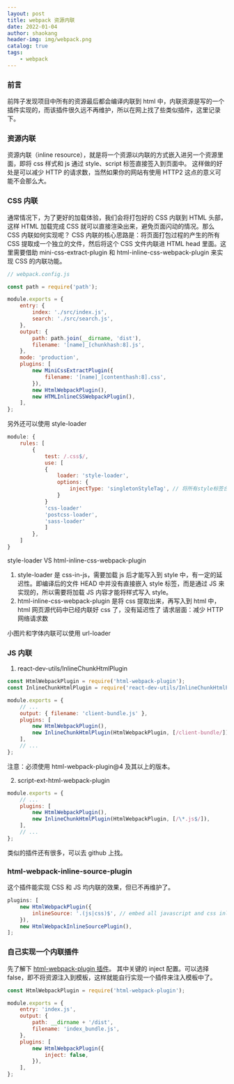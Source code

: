 ```yaml
---
layout: post
title: webpack 资源内联
date: 2022-01-04
author: shaokang
header-img: img/webpack.png
catalog: true
tags:
    - webpack
---
```


### 前言

前阵子发现项目中所有的资源最后都会编译内联到 html 中，内联资源是写的一个插件实现的，而该插件很久远不再维护，所以在网上找了些类似插件，这里记录下。

### 资源内联

资源内联（inline resource），就是将一个资源以内联的方式嵌入进另一个资源里面，即将 css 样式和 js 通过 style、script 标签直接签入到页面中。
这样做的好处是可以减少 HTTP 的请求数，当然如果你的网站有使用 HTTP2 这点的意义可能不会那么大。

### CSS 内联

通常情况下，为了更好的加载体验，我们会将打包好的 CSS 内联到 HTML 头部，这样 HTML 加载完成 CSS 就可以直接渲染出来，避免页面闪动的情况。那么 CSS 内联如何实现呢？
CSS 内联的核心思路是：将页面打包过程的产生的所有 CSS 提取成一个独立的文件，然后将这个 CSS 文件内联进 HTML head 里面。这里需要借助 mini-css-extract-plugin 和 html-inline-css-webpack-plugin 来实现 CSS 的内联功能。

```js
// webpack.config.js

const path = require('path');

module.exports = {
    entry: {
        index: './src/index.js',
        search: './src/search.js',
    },
    output: {
        path: path.join(__dirname, 'dist'),
        filename: '[name]_[chunkhash:8].js',
    },
    mode: 'production',
    plugins: [
        new MiniCssExtractPlugin({
            filename: '[name]_[contenthash:8].css',
        }),
        new HtmlWebpackPlugin(),
        new HTMLInlineCSSWebpackPlugin(),
    ],
};
```

另外还可以使用 style-loader

```js
module: {
    rules: [
        {
            test: /.css$/,
            use: [
            {
                loader: 'style-loader',
                options: {
                    injectType: 'singletonStyleTag', // 将所有style标签合并成一个
                }
            }
            'css-loader'
            'postcss-loader',
            'sass-loader'
            ]
        },
    ]
}
```

style-loader VS html-inline-css-webpack-plugin

1. style-loader 是 css-in-js，需要加载 js 后才能写入到 style 中，有一定的延迟性。即编译后的文件 HEAD 中并没有直接嵌入 style 标签，而是通过 JS 来实现的，所以需要将加载 JS 内容才能将样式写入 style。
2. html-inline-css-webpack-plugin 是将 css 提取出来，再写入到 html 中，html 网页源代码中已经内联好 css 了，没有延迟性了
   请求层面：减少 HTTP 网络请求数

小图片和字体内联可以使用 url-loader

### JS 内联

1. react-dev-utils/InlineChunkHtmlPlugin

```js
const HtmlWebpackPlugin = require('html-webpack-plugin');
const InlineChunkHtmlPlugin = require('react-dev-utils/InlineChunkHtmlPlugin');

module.exports = {
    // ...
    output: { filename: 'client-bundle.js' },
    plugins: [
        new HtmlWebpackPlugin(),
        new InlineChunkHtmlPlugin(HtmlWebpackPlugin, [/client-bundle/]),
    ],
    // ...
};
```

注意：必须使用 html-webpack-plugin@4 及其以上的版本。

2. script-ext-html-webpack-plugin

```js
module.exports = {
    // ...
    plugins: [
        new HtmlWebpackPlugin(),
        new InlineChunkHtmlPlugin(HtmlWebpackPlugin, [/\*.js$/]),
    ],
    // ...
};
```

类似的插件还有很多，可以去 github 上找。

### html-webpack-inline-source-plugin

这个插件能实现 CSS 和 JS 均内联的效果，但已不再维护了。

```js
plugins: [
    new HtmlWebpackPlugin({
        inlineSource: '.(js|css)$', // embed all javascript and css inline
    }),
    new HtmlWebpackInlineSourcePlugin(),
];
```

### 自己实现一个内联插件

先了解下 [html-webpack-plugin 插件](https://github.com/jantimon/html-webpack-plugin#options)。
其中关键的 inject 配置。可以选择 false，即不将资源注入到模板，这样就能自行实现一个插件来注入模板中了。

```js
const HtmlWebpackPlugin = require('html-webpack-plugin');

module.exports = {
    entry: 'index.js',
    output: {
        path: __dirname + '/dist',
        filename: 'index_bundle.js',
    },
    plugins: [
        new HtmlWebpackPlugin({
            inject: false,
        }),
    ],
};
```
